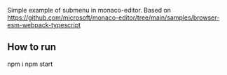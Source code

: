 Simple example of submenu in monaco-editor.
Based on https://github.com/microsoft/monaco-editor/tree/main/samples/browser-esm-webpack-typescript

## How to run
npm i
npm start
